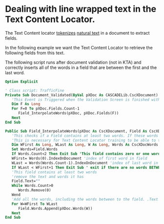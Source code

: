 # Dealing with line wrapped text in the Text Content Locator.
The Text Content locator [tokenizes](https://en.wikipedia.org/wiki/Lexical_analysis) [natural text](https://en.wikipedia.org/wiki/Natural_language_processing) in a document to extract fields.

In the following example we want the Text Content Locator to retrieve the following fields from this text.


The following script runs after document validation (not in KTA) and correctly inserts all of the words in a field that are between the first and the last word.
```vb
Option Explicit

' Class script: TrafficFine
Private Sub Document_Validated(ByVal pXDoc As CASCADELib.CscXDocument)
   'This Event is Triggered when the Validation Screen is finished with the document. Does not work in KTA
   Dim F As Long
   For F=0 To pXDoc.Fields.Count-1
      Field_InterpolateWords(pXDoc, pXDoc.Fields(F))
   Next
End Sub

Public Sub Field_InterpolateWords(pXDoc As CscXDocument, Field As CscXDocField)
   'This checks if a Field contains at least two words. If these words are NOT adjacent then the text is cleared, all words are inserted into the Field and the text reconstructed
   'This is necessary for Text Content Locator training to be able to train from documents where fields line wrap.,
   Dim WFirst As Long, WLast As Long, W As Long, Words As CscXDocWords
   Set Words=Field.Words
   If Words.Count<2 Then Exit Sub 'This field contains zero or one word
   WFirst= Words(0).IndexOnDocument 'index of first word in field
   WLast = Words(Words.Count-1).IndexOnDocument 'index of last word in field
   If WLast < WFirst+1 Then Exit Sub ' exit if there are no words BETWEEN the fields.
   'This field contains at least two words
   'remove the text and words it has
   Field.Text=""
   While Words.Count>0
      Words.Remove(0)
   Wend
   'Add all the words, including the words between to the field. .Text will be filled automatically
   For W=WFirst To WLast
      Field.Words.Append(pXDoc.Words(W))
   Next
End Sub


```
